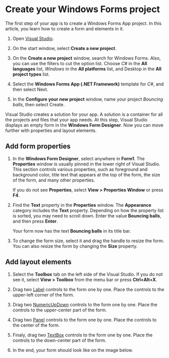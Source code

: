 
# Create your Windows Forms project

The first step of your app is to create a Windows Forms App project. In this article, you learn how to create a form and elements in it.

1. Open [Visual Studio](https://visualstudio.microsoft.com/vs/).

2. On the start window, select **Create a new project**.

3. On the **Create a new project** window, search for Windows Forms.
   Also, you can use the filters to cut the option list.
   Choose _C#_ in the **All languages** list,
   _Windows_ in the **All platforms** list, and Desktop in the **All project
   types** list.

4. Select the **Windows Forms App (.NET Framework)** template for _C#_, and
   then select Next.

5. In the **Configure your new project** window, name your project _Bouncing
   balls_, then select Create.

Visual Studio creates a solution for your app.
A solution is a container for all the projects and files that your app needs.
At this step, Visual Studio displays an empty form in the **Windows Form Designer**.
Now you can move further with properties and layout elements.

## Add form properties

1. In the **Windows Form Designer**, select anywhere in **Form1**. The **Properties** window is usually pinned in the lower right of Visual Studio. This section controls various properties, such as foreground and background color, title text that appears at the top of the form, the size of the form, and many other properties.

   If you do not see **Properties**, select **View > Properties Window** or press **F4**.

2. Find the **Text** property in the **Properties** window. The
   **Appearance** category includes the **Text** property. Depending on how the property list is sorted, you may need to scroll down. Enter the value **Bouncing balls**, and then press **Enter**.

   Your form now has the text **Bouncing balls** in its title bar.

3. To change the form size, select it and drag the handle to resize the form. You can also resize the form by changing the **Size** property.

## Add layout elements

1. Select the **Toolbox** tab on the left side of the Visual Studio. If you do not see it, select **View > Toolbox** from the menu bar or press **Ctrl+Alt+X**.

2. Drag two [Label](https://docs.microsoft.com/en-us/dotnet/api/system.windows.forms.label?view=windowsdesktop-6.0) controls to the form one by one. Place the controls to the upper-left corner of the form.

3. Drag two [NumericUpDown](https://docs.microsoft.com/en-us/dotnet/api/system.windows.forms.numericupdown?view=windowsdesktop-6.0) controls to the form one by one. Place the controls to the upper-center part of the form.

4. Drag two [Panel](https://docs.microsoft.com/en-us/dotnet/api/system.windows.forms.panel?view=windowsdesktop-6.0) controls to the form one by one. Place the controls to the center of the form.

5. Finaly, drag two [TextBox](https://docs.microsoft.com/en-us/dotnet/api/system.windows.forms.textbox?view=windowsdesktop-6.0) controls to the form one by one. Place the controls to the down-center part of the form.

6. In the end, your form should look like on the image below.



